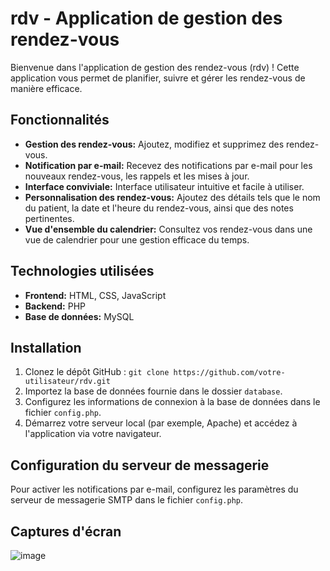# rdv - Application de gestion des rendez-vous

Bienvenue dans l'application de gestion des rendez-vous (rdv) ! Cette application vous permet de planifier, suivre et gérer les rendez-vous de manière efficace.

## Fonctionnalités

- **Gestion des rendez-vous:** Ajoutez, modifiez et supprimez des rendez-vous.
- **Notification par e-mail:** Recevez des notifications par e-mail pour les nouveaux rendez-vous, les rappels et les mises à jour.
- **Interface conviviale:** Interface utilisateur intuitive et facile à utiliser.
- **Personnalisation des rendez-vous:** Ajoutez des détails tels que le nom du patient, la date et l'heure du rendez-vous, ainsi que des notes pertinentes.
- **Vue d'ensemble du calendrier:** Consultez vos rendez-vous dans une vue de calendrier pour une gestion efficace du temps.

## Technologies utilisées

- **Frontend:** HTML, CSS, JavaScript
- **Backend:** PHP
- **Base de données:** MySQL

## Installation

1. Clonez le dépôt GitHub : `git clone https://github.com/votre-utilisateur/rdv.git`
2. Importez la base de données fournie dans le dossier `database`.
3. Configurez les informations de connexion à la base de données dans le fichier `config.php`.
4. Démarrez votre serveur local (par exemple, Apache) et accédez à l'application via votre navigateur.

## Configuration du serveur de messagerie

Pour activer les notifications par e-mail, configurez les paramètres du serveur de messagerie SMTP dans le fichier `config.php`.

## Captures d'écran


![image](https://github.com/Raefml/RDV/assets/93080320/2e458669-b1b2-4444-bdf0-de661ef4a0e7)


